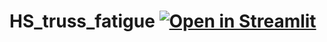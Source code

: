 # HS_truss_fatigue [![Open in Streamlit](https://static.streamlit.io/badges/streamlit_badge_black_white.svg)](https://share.streamlit.io/michaellisitsa/hs_truss_fatigue/main.py)
